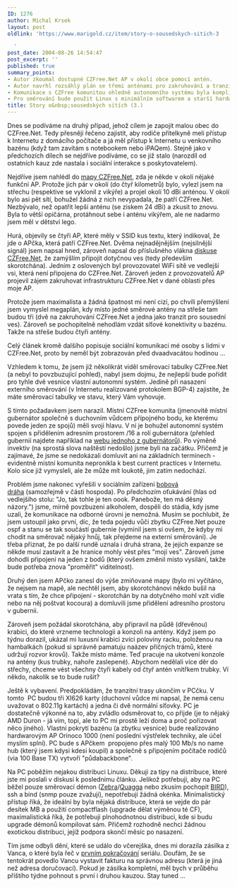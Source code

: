 ```yaml
---
ID: 1276
author: Michal Krsek
layout: post
oldlink: 'https://www.marigold.cz/item/story-o-sousedskych-sitich-3

  '
post_date: 2004-08-26 14:54:47
post_excerpt: ''
published: true
summary_points:
- Autor zkoumal dostupné CZFree.Net AP v okolí obce pomocí antén.
- Autor navrhl rozsáhlý plán se třemi anténami pro zakruhování a tranzit.
- Komunikace s CZFree komunitou ohledně autonomního systému byla komplikovaná.
- Pro směrování bude použit Linux s minimálním softwarem a starší hardware.
title: Story o&nbsp;sousedských sítích (3.)
---
```


<p>
Dnes se podíváme na druhý případ, jehož cílem je zapojit malou obec do CZFree.Net. Tedy přesněji řečeno zajistit, aby rodiče přítelkyně meli přístup k Internetu z domácího počítače a já měl přístup k Internetu u venkovního bazénu (když tam zavítám s notebookem nebo iPAQem). Stejně jako v předchozích dílech se nejdříve podíváme, co se již stalo (narozdíl od ostatních kauz zde nastala i sociální interakce s poskytovatelem). </p>
<p>
Nejdříve jsem nahlédl do <a href="http://www.czfree.net/mapa">mapy CZFree.Net</a>, zda je někde v okolí nějaké funkční AP. Protože jich pár v okolí (do čtyř kilometrů) bylo, vylezl jsem na střechu (respektive se vyklonil z vikýře) a projel okolí 10 dBi anténou. V okolí bylo asi pět sítí, bohužel žádná z nich nevypadala, že patří CZFree.Net. Nezbývalo, než opatřit lepší anténu (se ziskem 24 dBi) a zkusit to znovu. Byla to větší opičárna, protáhnout sebe i anténu vikýřem, ale ne nadarmo jsem měl v dětství lego. </p>
<p>
Hurá, objevily se čtyři AP, které měly v SSID kus textu, který indikoval, že jde o APčka, která patří CZFree.Net. Dvěma nejnadějnějším (nejsilnější signál) jsem napsal hned, zároveň napsal do příslušného vlákna <a href="http://czfree.net/forum">diskuse CZFree.Net</a>, že zamýšlím připojit dotyčnou ves (tedy především skorotchána). Jedním z oslovených byl provozovatel WiFi sítě ve vedlejší vsi, která není připojena do CZFree.Net. Zároveň jeden z provozovatelů AP projevil zájem zakruhovat infrastrukturu CZFree.Net v dané oblasti přes moje AP. </p>
<p>
Protože jsem maximalista a žádná špatnost mi není cizí, po chvíli přemýšlení jsem vymyslel megaplán, kdy místo jedné směrové antény na střeše tam budou tři (dvě na zakruhování CZFree.Net a jedna jako tranzit pro sousední ves). Zároveň se pochopitelně nehodlám vzdát síťové konektivity u bazénu. Takže na střeše budou čtyři antény. </p>
<p>
Celý článek kromě dalšího popisuje sociální komunikaci mé osoby s lidmi v CZFree.Net, proto by neměl být zobrazován před dvaadvacátou hodinou ...</p>

<!--more--><p>
Vzhledem k tomu, že jsem již několikrát viděl směrovací tabulky CZFree.Net (a nebyl to povzbuzující pohled), nabyl jsem dojmu, že nejlepší bude pořídit pro tyhle dvě vesnice vlastní autonomní systém. Jedině při nasazení externího směrování (v Internetu realizované protokolem BGP-4) zajistíte, že máte směrovací tabulky ve stavu, který Vám vyhovuje.</p>
<p>
S tímto požadavkem jsem narazil. Místní CZFree komunita (jmenovitě místní gubernátor společně s duchovním vůdcem přípojného bodu, ke kterému povede jeden ze spojů) měli svoji hlavu. V ní je bohužel autonomní systém spojen s přidělením adresním prostorem /16 a rolí gubernátora (přehled gubernií najdete například na <a href="http://www.simandl.cz/stranky/czfreenet/as/as.htm">webu jednoho z gubernátorů</a>). Po výměně invektiv (na sprostá slova naštěstí nedošlo) jsme byli na začátku. Přičemž je zajímavé, že jsme se nedokázali domluvit ani na základních termínech - evidentně místní komunita nepronikla k best current practices v Internetu. Kolo sice již vymysleli, ale že může mít loukotě, jim zatím nedochází. </p>
<p>
Problém jsme nakonec vyřešili v sociálním zařízení <a href="http://www.bobovadraha.cz/">bobová dráha</a> (samozřejmě v části hospoda). Po předchozím oťukávání (hlas od vedlejšího stolu: "Jo, tak tohle je ten oook. Panebože, ten má děsný názory.") jsme, mírně povzbuzeni alkoholem, dospěli do stádia, kdy jsme uzali, že komunikace na odborné úrovni je nemožná. Musím se pochlubit, že jsem ustoupil jako první, díc, že teda pojedu vůči zbytku CZFree.Net pouze ospf a stanu se tak součástí gubernie (vymínil jsem si ovšem, že kdyby mi chodit na směrovač nějaký hnůj, tak přejdeme na externí směrování). Je třeba přiznat, že po další rundě uznala i druhá strana, že jejich expanze se někde musí zastavit a že hranice mohly vést přes "mojí ves". Zároveň jsme dohodli připojení na jeden z bodů (který ovšem změnil místo vysílání, takže bude potřeba znova "proměřit" viditelnost). </p>
<p>
Druhý den jsem APčko zanesl do výše zmiňované mapy (bylo mi vyčítáno, že nejsem na mapě, ale nechtěl jsem, aby skorotchánovi někdo bušil na vrata s tím, že chce připojení - skorotchán by na dotyčného mohl vzít vidle nebo na něj poštvat kocoura) a domluvili jsme přidělení adresního prostoru v gubernii. </p>
<p>
Zároveň jsem požádal skorotchána, aby připravil na půdě (dřevěnou) krabici, do které vrzneme technologii a konzoli na antény. Když jsem po týdnu dorazil, ukázal mi luxusní krabici zvíci poloviny racku, položenou na hambalkách (pokud si správně pamatuju naázev příčných trámů, které udržují rozvor krovů). Takže místo máme. Teď pracuje na ukotvení konzole na antény (kus trubky, nahoře zaslepené). Abychom nedělali více děr do střechy, chceme vést všechny čtyři kabely od čtyř antén vnitřkem trubky. Ví někdo, nakolik se to bude rušit?</p>
<p>
Ještě k vybavení. Predpokládám, že tranzitní trasy ukončím v PCčku. V tomto  PC budou tři XI626 karty (duchovní vůdce mi napsal, že nemá cenu uvažovat o 802.11g kartách) a jedna či dvě normální síťovky. PC je dostatečně výkonné na to, aby zvládlo odsměrovat to, co přijde (je to nějaký AMD Duron - já vím, topí, ale to PC mi prostě leží doma a proč pořizovat něco jiného). Vlastní pokrytí bazénu (a zbytku vesnice) bude realizováno hardwarovým AP Orinoco 1000 (není poslední výstřelek techniky, ale účel myslím splní). PC bude s APčkem  propojeno přes malý 100 Mb/s no name hub (který jsem kdysi kdesi koupil) a společně s připojením počítače rodičů (via 100 Base TX) vytvoří "půdabackbone". </p>
<p>
Na PC poběžím nejakou distribuci Linuxu. Děkuji za tipy na distribuce, které jste mi poslali v diskusi k poslednímu článku. Jelikož potřebuji, aby na PC běžel pouze směrovací démon (<a href="http://bird.network.cz/">Zebra</a>/<a href="http://www.quagga.net/">Quagga</a> nebo zkusím pochopit <a href="/item/story-o-sousedskych-sitich-1">BIRD</a>), ssh a bind (snmp pouze zvažuji), nepotřebuji žádná okénka. Minimalistický přístup říká, že ideální by byla nějaká distribuce, která se vejde do pár desítek MB a použití compactflash (upgrade dělat výměnou té CF), maximalistická říká, že potřebuji plnohodnotnou distribuci, kde si budu upgrade démonů kompilovat sám. Přičemž rozhodně nechci žádnou exotickou distribuci, jejíž podpora skončí měsíc po nasazení.</p>
<p>
Tím jsme odbyli dění, které se událo do včerejška, dnes mi dorazila zásilka z Vanca, o které byla řeč v <a href="javascript:void(0);/*fckeditortemplink*/">prvním pokračování</a> seriálu. Doufám, že se tentokrát povedlo Vancu vystavit fakturu na správnou adresu (která je jiná než adresa doručovací). Pokud je zásilka kompletní, měl bych v průběhu příštího týdne pohnout s první i druhou kauzou. Stay tuned ...</p>